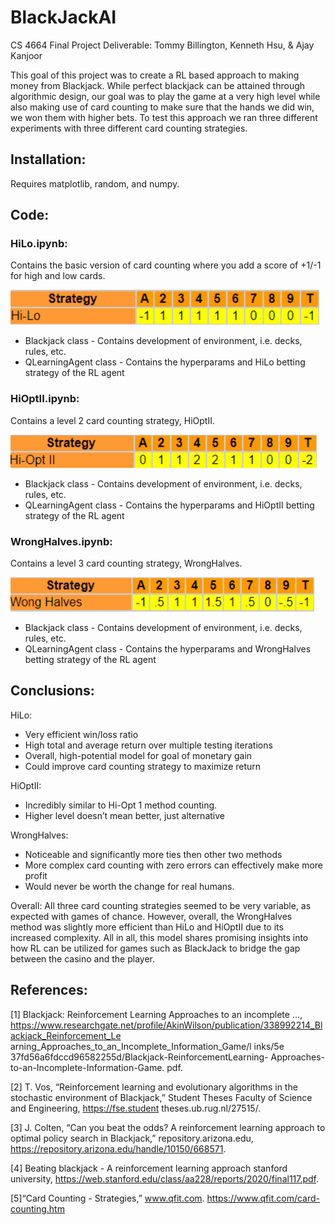 # BlackJackAI
CS 4664 Final Project Deliverable:
Tommy Billington, Kenneth Hsu, & Ajay Kanjoor

This goal of this project was to create a RL based approach to making money from Blackjack. While perfect blackjack can be attained through algorithmic design, our goal was to play the game at a very high level while also making use of card counting to make sure that the hands we did win, we won them with higher bets. To test this approach we ran three different experiments with three different card counting strategies. 

## Installation:
Requires matplotlib, random, and numpy.

## Code:

### HiLo.ipynb: 
Contains the basic version of card counting where you add a score of +1/-1 for high and low cards.

![Image1](/images/hilo.png)

* Blackjack class - Contains development of environment, i.e. decks, rules, etc.
* QLearningAgent class - Contains the hyperparams and HiLo betting strategy of the RL agent

### HiOptII.ipynb: 
Contains a level 2 card counting strategy, HiOptII.

![Image1](/images/hiopt.png)
* Blackjack class - Contains development of environment, i.e. decks, rules, etc.
* QLearningAgent class - Contains the hyperparams and HiOptII betting strategy of the RL agent
  
### WrongHalves.ipynb: 
Contains a level 3 card counting strategy, WrongHalves.

![Image1](/images/wrongh.png)

* Blackjack class - Contains development of environment, i.e. decks, rules, etc.
* QLearningAgent class - Contains the hyperparams and WrongHalves betting strategy of the RL agent

## Conclusions:

HiLo: 
* Very efficient win/loss ratio
* High total and average return over multiple testing iterations
* Overall, high-potential model for goal of monetary gain
* Could improve card counting strategy to maximize return

HiOptII:
* Incredibly similar to Hi-Opt 1 method counting.
* Higher level doesn’t mean better, just alternative

WrongHalves:
* Noticeable and significantly more ties then other two methods
* More complex card counting with zero errors can effectively make more profit
* Would never be worth the change for real humans.

Overall:
All three card counting strategies seemed to be very variable, as expected with games of chance. However, overall, the WrongHalves method was slightly more efficient than HiLo and HiOptII due to its increased complexity. All in all, this model shares promising insights into how RL can be utilized for games such as BlackJack to bridge the gap between the casino and the player. 

## References: 
[1] Blackjack: Reinforcement Learning Approaches to an
incomplete ..., https://www.researchgate.net/profile/AkinWilson/publication/338992214_Blackjack_Reinforcement_Le
arning_Approaches_to_an_Incomplete_Information_Game/l
inks/5e 37fd56a6fdccd96582255d/Blackjack-ReinforcementLearning- Approaches-to-an-Incomplete-Information-Game.
pdf.

[2] T. Vos, “Reinforcement learning and evolutionary algorithms in the stochastic environment of Blackjack,” Student
Theses Faculty of Science and Engineering, https://fse.student
theses.ub.rug.nl/27515/.

[3] J. Colten, “Can you beat the odds? A reinforcement learning approach to optimal policy search in Blackjack,” repository.arizona.edu, https://repository.arizona.edu/handle/10150/668571.

[4] Beating blackjack - A reinforcement learning approach
stanford university, https://web.stanford.edu/class/aa228/reports/2020/final117.pdf.

[5]“Card Counting - Strategies,” www.qfit.com. https://www.qfit.com/card-counting.htm
